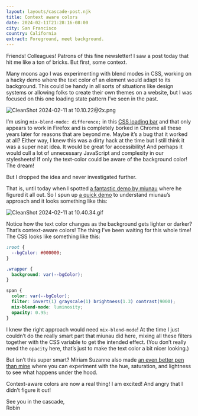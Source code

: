 ```yaml
---
layout: layouts/cascade-post.njk
title: Context aware colors
date: 2024-02-11T21:28:16-08:00
city: San Francisco
country: California
extract: Foreground, meet background.
---
```


Friends! Colleagues! Patrons of this fine newsletter! I saw a post today that hit me like a ton of bricks. But first, some context. 

Many moons ago I was experimenting with blend modes in CSS, working on a hacky demo where the text color of an element would adapt to its background. This could be handy in all sorts of situations like design systems or allowing folks to create their own themes on a website, but I was focused on this one loading state pattern I’ve seen in the past.

![CleanShot 2024-02-11 at 10.10.22@2x.png](https://assets.buttondown.email/images/8b7ac021-9877-4443-90fd-f75fbfba7bfd.png?w=960&fit=max) 

I’m using `mix-blend-mode: difference;` in this [CSS loading bar](https://codepen.io/robinrendle/pen/jdBbwP) and that only appears to work in Firefox and is completely borked in Chrome all these years later for reasons that are beyond me. Maybe it’s a bug that it worked at all? Either way, I knew this was a dirty hack at the time but I still think it was a super neat idea. It would be great for accessibility! And perhaps it would cull a lot of unnecessary JavaScript and complexity in our stylesheets! If only the text-color could be aware of the background color! The dream! 

But I dropped the idea and never investigated further.

That is, until today when I spotted [a fantastic demo by miunau](https://meow.social/@miunau/111911373727499267) where he figured it all out. So I spun up [a quick demo](https://codepen.io/robinrendle/pen/RwdeeKL?editors=1111) to understand miunau’s approach and it looks something like this:

 ![CleanShot 2024-02-11 at 10.40.34.gif](https://buttondown-attachments.s3.us-west-2.amazonaws.com/images/86091c9b-81db-4828-9220-3fdc30d51c01.gif?w=960&fit=max) 

Notice how the text color changes as the background gets lighter or darker? That’s context-aware colors! The thing I’ve been waiting for this whole time! The CSS looks like something like this:

```css
:root {
  --bgColor: #000000;
}

.wrapper {
  background: var(--bgColor);
}

span {
  color: var(--bgColor);
  filter: invert(1) grayscale(1) brightness(1.3) contrast(9000);
  mix-blend-mode: luminosity;
  opacity: 0.95;
}
```

I knew the right approach would need `mix-blend-mode`! At the time I just couldn’t do the really smart part that miunau did here, mixing all these filters together with the CSS variable to get the intended effect. (You don’t really need the `opacity` here, that’s just to make the text color a bit nicer looking.)

But isn’t this super smart? Miriam Suzanne also made [an even better pen than mine](https://codepen.io/miriamsuzanne/pen/yLwRpGQ?editors=1100 ) where you can experiment with the hue, saturation, and lightness to see what happens under the hood. 

Context-aware colors are now a real thing! I am excited! And angry that I didn’t figure it out! 

See you in the cascade, <br/>Robin

<br/>
<br/>
<br/>